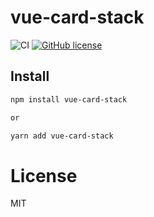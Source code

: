 # vue-card-stack

![CI](https://github.com/rodleviton/vue-card-stack/workflows/CI/badge.svg?style=flat-square)
[![GitHub license](https://img.shields.io/github/license/mashape/apistatus.svg?style=flat-square)](https://github.com/shhdgit/vue-easy-slider/blob/master/LICENCE)


## Install

```bash
npm install vue-card-stack

or

yarn add vue-card-stack
```

# License

MIT
